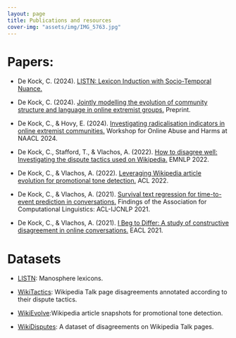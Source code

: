 ```yaml
---
layout: page
title: Publications and resources
cover-img: "assets/img/IMG_5763.jpg"
---
```

# Papers: 
- De Kock, C. (2024). [LISTN: Lexicon Induction with Socio-Temporal Nuance.](https://arxiv.org/pdf/arXiv:2409.19257.pdf)

- De Kock, C. (2024). [Jointly modelling the evolution of community structure and language in online extremist groups.](https://arxiv.org/pdf/arXiv:2409.19243.pdf) Preprint.

- De Kock, C., & Hovy, E. (2024). [Investigating radicalisation indicators in online extremist communities.](https://aclanthology.org/2024.woah-1.1.pdf) Workshop for Online Abuse and Harms at NAACL 2024.

- De Kock, C., Stafford, T., & Vlachos, A. (2022). [How to disagree well: Investigating the dispute tactics used on Wikipedia.](https://arxiv.org/pdf/2212.08353.pdf) EMNLP 2022.

- De Kock, C., & Vlachos, A. (2022). [Leveraging Wikipedia article evolution for promotional tone detection.](https://aclanthology.org/2022.acl-long.384/) ACL 2022.

- De Kock, C., & Vlachos, A. (2021). [Survival text regression for time-to-event prediction in conversations.](https://aclanthology.org/2021.findings-acl.104.pdf) Findings of the Association for Computational Linguistics: ACL-IJCNLP 2021.

- De Kock, C., & Vlachos, A. (2021). [I Beg to Differ: A study of constructive disagreement in online conversations.](https://aclanthology.org/2021.eacl-main.173/) EACL 2021.


# Datasets
- [LISTN](https://github.com/christinedekock11/listn/tree/main): Manosphere lexicons.

- [WikiTactics](https://github.com/christinedekock11/wikitactics): Wikipedia Talk page disagreements annotated according to their dispute tactics.

- [WikiEvolve](https://github.com/christinedekock11/wiki-evolve):Wikipedia article snapshots for promotional tone detection.

- [WikiDisputes](https://github.com/christinedekock11/wikidisputes): A dataset of disagreements on Wikipedia Talk pages.




